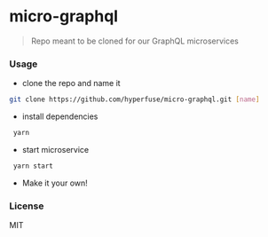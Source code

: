 # micro-graphql
> Repo meant to be cloned for our GraphQL microservices

### Usage
 + clone the repo and name it
```bash
git clone https://github.com/hyperfuse/micro-graphql.git [name]
```

+ install dependencies
```bash
 yarn
```

+ start microservice
```bash
 yarn start
```


+ Make it your own!



### License
MIT
